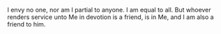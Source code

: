I envy no one, nor am I partial to anyone. I am equal to all. But whoever renders service unto Me in devotion is a friend, is in Me, and I am also a friend to him.